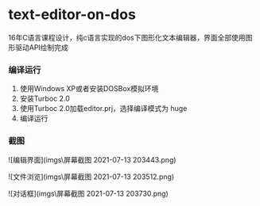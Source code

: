 # text-editor-on-dos

16年C语言课程设计，纯c语言实现的dos下图形化文本编辑器，界面全部使用图形驱动API绘制完成



### 编译运行

1. 使用Windows XP或者安装DOSBox模拟环境
2. 安装Turboc 2.0
3. 使用Turboc 2.0加载editor.prj，选择编译模式为 huge
4. 编译运行



### 截图



![编辑界面](imgs\屏幕截图 2021-07-13 203443.png)

![文件浏览](imgs\屏幕截图 2021-07-13 203512.png)

![对话框](imgs\屏幕截图 2021-07-13 203730.png)
